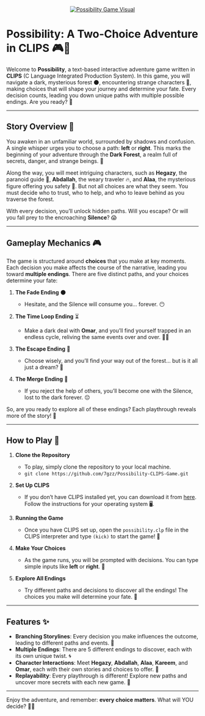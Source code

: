
<p align="center">
  <a href="https://ibb.co/Qv9SZxZV">
    <img src="https://i.ibb.co/YB2n6V6S/typo.png" alt="Possibility Game Visual" style="max-width: 100%;">
  </a>
</p>

# **Possibility: A Two-Choice Adventure in CLIPS** 🎮🌲

Welcome to **Possibility**, a text-based interactive adventure game written in **CLIPS** (C Language Integrated Production System). In this game, you will navigate a dark, mysterious forest 🌑, encountering strange characters 🤔, making choices that will shape your journey and determine your fate. Every decision counts, leading you down unique paths with multiple possible endings. Are you ready? 🔮

---

## **Story Overview** 📝

You awaken in an unfamiliar world, surrounded by shadows and confusion. A single whisper urges you to choose a path: **left** or **right**. This marks the beginning of your adventure through the **Dark Forest**, a realm full of secrets, danger, and strange beings. 🌲

Along the way, you will meet intriguing characters, such as **Hegazy**, the paranoid guide 👀, **Abdallah**, the weary traveler 🔥, and **Alaa**, the mysterious figure offering you safety 🌟. But not all choices are what they seem. You must decide who to trust, who to help, and who to leave behind as you traverse the forest.

With every decision, you’ll unlock hidden paths. Will you escape? Or will you fall prey to the encroaching **Silence**? 😱

---

## **Gameplay Mechanics** 🎮

The game is structured around **choices** that you make at key moments. Each decision you make affects the course of the narrative, leading you toward **multiple endings**. There are five distinct paths, and your choices determine your fate:

1. **The Fade Ending** 🌑  
   - Hesitate, and the Silence will consume you... forever. 😶

2. **The Time Loop Ending** ⏳  
   - Make a dark deal with **Omar**, and you’ll find yourself trapped in an endless cycle, reliving the same events over and over. 😵‍💫

3. **The Escape Ending** 🌅  
   - Choose wisely, and you’ll find your way out of the forest... but is it all just a dream? 🏥

4. **The Merge Ending** 🤖  
   - If you reject the help of others, you’ll become one with the Silence, lost to the dark forever. 😔

So, are you ready to explore all of these endings? Each playthrough reveals more of the story! 🌌

---

## **How to Play** 🔧

1. **Clone the Repository**  
   - To play, simply clone the repository to your local machine.  
   - ```git clone https://github.com/7gzz/Possibility-CLIPS-Game.git```

2. **Set Up CLIPS**  
   - If you don’t have CLIPS installed yet, you can download it from [here](http://www.clipsrules.net/). Follow the instructions for your operating system 🖥️.

3. **Running the Game**  
   - Once you have CLIPS set up, open the `possibility.clp` file in the CLIPS interpreter and type `(kick)` to start the game! 🎉

4. **Make Your Choices**  
   - As the game runs, you will be prompted with decisions. You can type simple inputs like **left** or **right**. 📝

5. **Explore All Endings**  
   - Try different paths and decisions to discover all the endings! The choices you make will determine your fate. 🔄

---

## **Features** ✨

- **Branching Storylines**: Every decision you make influences the outcome, leading to different paths and events. 🌿
- **Multiple Endings**: There are 5 different endings to discover, each with its own unique twist. 🌀
- **Character Interactions**: Meet **Hegazy**, **Abdallah**, **Alaa**, **Kareem**, and **Omar**, each with their own stories and choices to offer. 🤝
- **Replayability**: Every playthrough is different! Explore new paths and uncover more secrets with each new game. 🔄

---

Enjoy the adventure, and remember: **every choice matters**. What will YOU decide? 🤔💭
